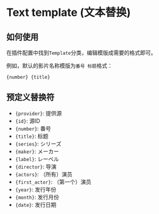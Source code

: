 # Text template (文本替换)

## 如何使用

在插件配置中找到`Template`分类，编辑模版成需要的格式即可。

例如，默认的影片名称模版为`番号 标题`格式：

```text
{number} {title}
```

## 预定义替换符

- `{provider}`: 提供源
- `{id}`: 源ID
- `{number}`: 番号
- `{title}`: 标题
- `{series}`: シリーズ
- `{maker}`: メーカー
- `{label}`: レーベル
- `{director}`: 导演
- `{actors}`: （所有）演员
- `{first_actor}`: （第一个）演员
- `{year}`: 发行年份
- `{month}`: 发行月份
- `{date}`: 发行日期
